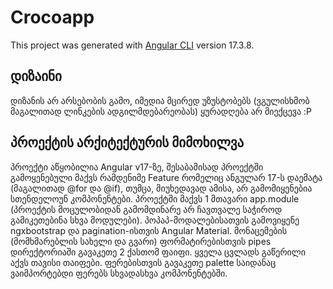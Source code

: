 # Crocoapp

This project was generated with [Angular CLI](https://github.com/angular/angular-cli) version 17.3.8.

## დიზაინი

დიზანის არ არსებობის გამო, იმედია მცირედ უზუსტობებს (ვგულისხმობ მაგალითად ლინკების ადგილმდებარეობას) ყურადღება არ მიექცევა :P

## პროექტის არქიტექტურის მიმოხილვა

პროექტი აწყობილია Angular v17-ზე, შესაბამისად პროექტში გამოყენებული მაქვს რამდენიმე Feature რომელიც ანგულარ 17-ს დაემატა (მაგალითად @for და @if), თუმცა, მიუხედავად ამისა, არ გამომიყენებია სთენდელოუნ კომპონენტები. პროექტში მაქვს 1 მთავარი app.module (პროექტის მოცულობიდან გამომდინარე არ ჩავთვალე საჭიროდ გამიკეთებინა სხვა მოდულები). პოპაპ-მოდალებისათვის გამოვიყენე ngxbootstrap და pagination-ისთვის Angular Material. მონაცემების (მომხმარებლის სახელი და გვარი) ფორმატირებისთვის pipes დირექტორიაში გავაკეთე 2 ქასთომ ფაიფი. ყველა ცვლადს გაწერილი აქვს თავისი თაიფები. ფერებისთვის გავაკეთე palette საიდანაც ვაიმპორტებდი ფერებს სხვადასხვა კომპონენტებში.

